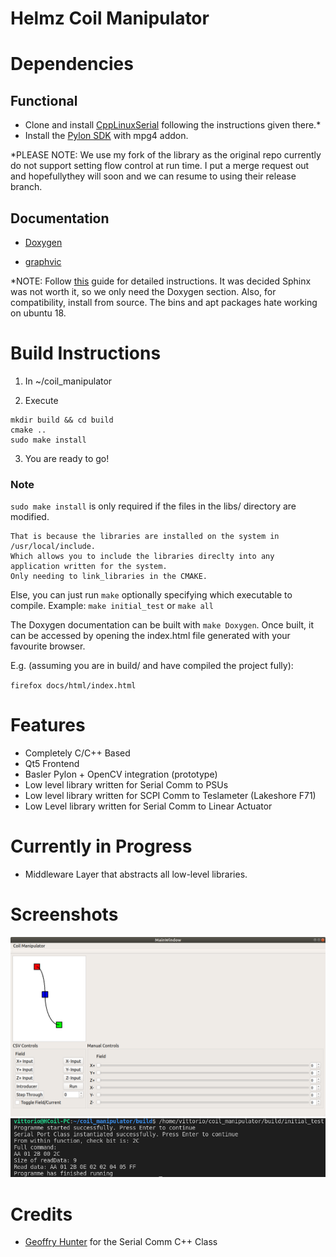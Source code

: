 # Helmz Coil Manipulator

# Dependencies

## Functional

* Clone and install [CppLinuxSerial](https://github.com/VFrancescon/CppLinuxSerial) following the instructions given there.*
* Install the [Pylon SDK](https://www.baslerweb.com/en/sales-support/downloads/software-downloads/) with mpg4 addon.

\*PLEASE NOTE:
We use my fork of the library as the original repo currently do not support setting flow control at run time.
I put a merge request out and hopefullythey will soon and we can resume to using their release branch.

## Documentation

* [Doxygen](https://www.doxygen.nl/download.html#srcbin)

* [graphvic](http://www.graphviz.org/download/)

\*NOTE: Follow [this](https://devblogs.microsoft.com/cppblog/clear-functional-c-documentation-with-sphinx-breathe-doxygen-cmake/) guide for detailed instructions. It was decided Sphinx was not worth it, so we only need the Doxygen section.
Also, for compatibility, install from source. The bins and apt packages hate working on ubuntu 18.

# Build Instructions

1. In ~/coil_manipulator

2. Execute


```
mkdir build && cd build
cmake ..
sudo make install
```
3. You are ready to go!

### Note

`sudo make install` is only required if the files in the libs/ directory are modified.

```
That is because the libraries are installed on the system in /usr/local/include. 
Which allows you to include the libraries direclty into any application written for the system. 
Only needing to link_libraries in the CMAKE.
```

Else, you can just run `make` optionally specifying which executable to compile.
Example: `make initial_test` or `make all`

The Doxygen documentation can be built with `make Doxygen`. Once built, it can be accessed by opening the index.html file generated with your favourite browser.

E.g. (assuming you are in build/ and have compiled the project fully):

`firefox docs/html/index.html`

# Features
* Completely C/C++ Based
* Qt5 Frontend
* Basler Pylon + OpenCV integration (prototype)
* Low level library written for Serial Comm to PSUs
* Low level library written for SCPI Comm to Teslameter (Lakeshore F71)
* Low Level library written for Serial Comm to Linear Actuator

# Currently in Progress
* Middleware Layer that abstracts all low-level libraries.

# Screenshots
![GUI_Alpha3](images/frontend_alpha3.png)
![Serial_Comm](images/FirstSerialSuccess.png)
# Credits
* [Geoffry Hunter](https://github.com/gbmhunter/CppLinuxSerial) for the Serial Comm C++ Class
